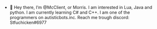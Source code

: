 - 👋 Hey there, I’m @McClient, or Morris. I am interested in Lua, Java and python. I am currently learning C# and C++. 
I am one of the programmers on autisticbots.inc. Reach me trough discord: Stfuchicken#6977

<!---
McClient/McClient is a ✨ special ✨ repository because its `README.md` (this file) appears on your GitHub profile.
You can click the Preview link to take a look at your changes.
--->
